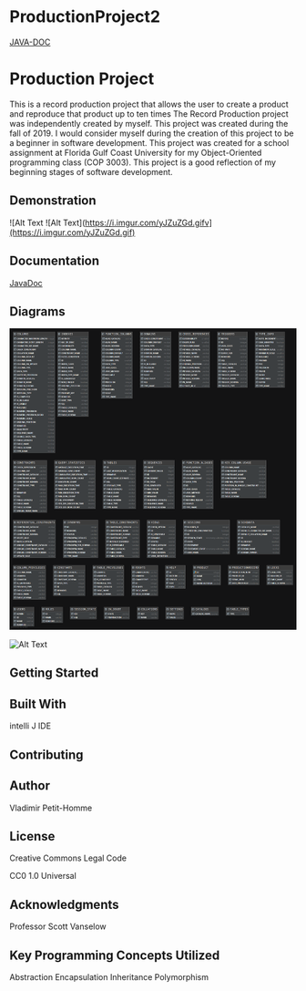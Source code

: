 # ProductionProject2
[JAVA-DOC](https://vladrph.github.io/ProductionProject2/)

# Production Project 

This is a record production project that allows the user to create a product and reproduce that product up to ten times The Record Production project was independently created by myself. This project was created during the fall of 2019. I would consider myself during the creation of this project to be a beginner in software development. This project was created for a school assignment at Florida Gulf Coast University for my Object-Oriented programming class (COP 3003). This project is a good reflection of my beginning stages of software development.  

## [](https://github.com/PV-COP/PV-README-TEMPLATE/blob/master/TitleOnlyTemplate.md#demonstration)Demonstration
![Alt Text
![Alt Text](https://i.imgur.com/yJZuZGd.gifv](https://i.imgur.com/yJZuZGd.gif)

## [](https://github.com/PV-COP/PV-README-TEMPLATE/blob/master/TitleOnlyTemplate.md#documentation)Documentation

[JavaDoc]([https://vladrph.github.io/ProductionProject2/](https://vladrph.github.io/ProductionProject2/))

## [](https://github.com/PV-COP/PV-README-TEMPLATE/blob/master/TitleOnlyTemplate.md#diagrams)Diagrams

![Alt TEXT](https://raw.githubusercontent.com/vladrph/ProductionProject2/master/docs/productionproject/ProductDatabase%20%5B2%5D%20VISUALS.png)

![Alt Text]()
## [](https://github.com/PV-COP/PV-README-TEMPLATE/blob/master/TitleOnlyTemplate.md#getting-started)Getting Started

## [](https://github.com/PV-COP/PV-README-TEMPLATE/blob/master/TitleOnlyTemplate.md#built-with)Built With
intelli J IDE

## [](https://github.com/PV-COP/PV-README-TEMPLATE/blob/master/TitleOnlyTemplate.md#contributing)Contributing

## [](https://github.com/PV-COP/PV-README-TEMPLATE/blob/master/TitleOnlyTemplate.md#author)Author
Vladimir Petit-Homme

## [](https://github.com/PV-COP/PV-README-TEMPLATE/blob/master/TitleOnlyTemplate.md#license)License
Creative Commons Legal Code

CC0 1.0 Universal
## [](https://github.com/PV-COP/PV-README-TEMPLATE/blob/master/TitleOnlyTemplate.md#acknowledgments)Acknowledgments
Professor Scott Vanselow 


## [](https://github.com/PV-COP/PV-README-TEMPLATE/blob/master/TitleOnlyTemplate.md#key-programming-concepts-utilized)Key Programming Concepts Utilized
Abstraction
Encapsulation
Inheritance
Polymorphism
